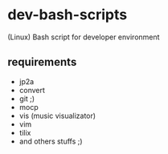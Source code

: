# dev-bash-scripts
(Linux) Bash script for developer environment

## requirements
* jp2a
* convert
* git ;)
* mocp
* vis (music visualizator)
* vim
* tilix
* and others stuffs ;)
